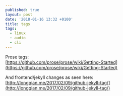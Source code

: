 ```yaml
---
published: true
layout: post
date: '2018-01-16 13:32 +0100'
title: tags
tags:
  - linux
  - audio
  - cli
---
```

Prose tags:  
[https://github.com/prose/prose/wiki/Getting-Started](https://github.com/prose/prose/wiki/Getting-Started)

And frontend/jekyll changes as seen here:  
[http://longqian.me/2017/02/09/github-jekyll-tag/](http://longqian.me/2017/02/09/github-jekyll-tag/)
